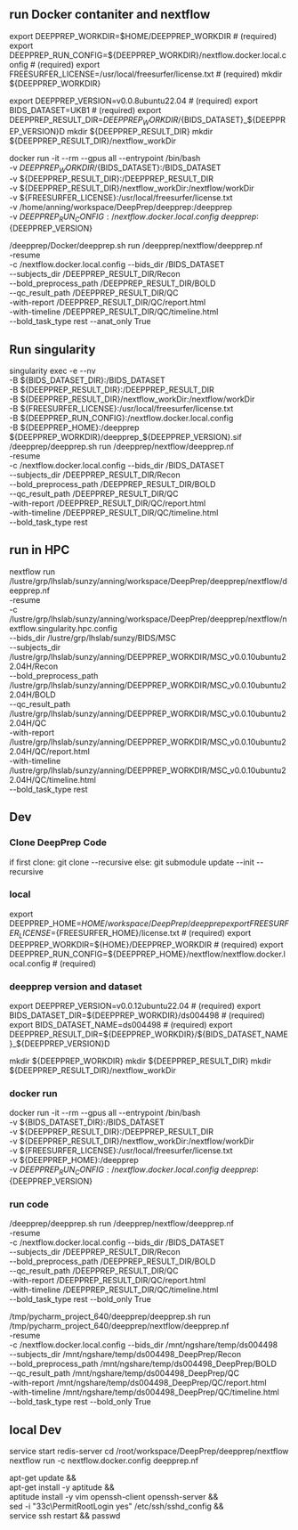 
## run Docker contaniter and nextflow
export DEEPPREP_WORKDIR=$HOME/DEEPPREP_WORKDIR  # (required)
export DEEPPREP_RUN_CONFIG=${DEEPPREP_WORKDIR}/nextflow.docker.local.config  # (required)
export FREESURFER_LICENSE=/usr/local/freesurfer/license.txt  # (required)
mkdir ${DEEPPREP_WORKDIR}

export DEEPPREP_VERSION=v0.0.8ubuntu22.04  # (required)
export BIDS_DATASET=UKB1  # (required)
export DEEPPREP_RESULT_DIR=${DEEPPREP_WORKDIR}/${BIDS_DATASET}_${DEEPPREP_VERSION}D
mkdir ${DEEPPREP_RESULT_DIR}
mkdir ${DEEPPREP_RESULT_DIR}/nextflow_workDir

docker run -it --rm --gpus all --entrypoint /bin/bash \
-v ${DEEPPREP_WORKDIR}/${BIDS_DATASET}:/BIDS_DATASET \
-v ${DEEPPREP_RESULT_DIR}:/DEEPPREP_RESULT_DIR \
-v ${DEEPPREP_RESULT_DIR}/nextflow_workDir:/nextflow/workDir \
-v ${FREESURFER_LICENSE}:/usr/local/freesurfer/license.txt \
-v /home/anning/workspace/DeepPrep/deepprep:/deepprep \
-v ${DEEPPREP_RUN_CONFIG}:/nextflow.docker.local.config \
deepprep:${DEEPPREP_VERSION}

/deepprep/Docker/deepprep.sh run /deepprep/nextflow/deepprep.nf \
-resume \
-c /nextflow.docker.local.config --bids_dir /BIDS_DATASET \
--subjects_dir /DEEPPREP_RESULT_DIR/Recon \
--bold_preprocess_path /DEEPPREP_RESULT_DIR/BOLD \
--qc_result_path /DEEPPREP_RESULT_DIR/QC \
-with-report /DEEPPREP_RESULT_DIR/QC/report.html \
-with-timeline /DEEPPREP_RESULT_DIR/QC/timeline.html \
--bold_task_type rest --anat_only True

## Run singularity
singularity exec -e --nv \
-B ${BIDS_DATASET_DIR}:/BIDS_DATASET \
-B ${DEEPPREP_RESULT_DIR}:/DEEPPREP_RESULT_DIR \
-B ${DEEPPREP_RESULT_DIR}/nextflow_workDir:/nextflow/workDir \
-B ${FREESURFER_LICENSE}:/usr/local/freesurfer/license.txt \
-B ${DEEPPREP_RUN_CONFIG}:/nextflow.docker.local.config \
-B ${DEEPPREP_HOME}:/deepprep \
${DEEPPREP_WORKDIR}/deepprep_${DEEPPREP_VERSION}.sif \
/deepprep/deepprep.sh run /deepprep/nextflow/deepprep.nf \
-resume \
-c /nextflow.docker.local.config --bids_dir /BIDS_DATASET \
--subjects_dir /DEEPPREP_RESULT_DIR/Recon \
--bold_preprocess_path /DEEPPREP_RESULT_DIR/BOLD \
--qc_result_path /DEEPPREP_RESULT_DIR/QC \
-with-report /DEEPPREP_RESULT_DIR/QC/report.html \
-with-timeline /DEEPPREP_RESULT_DIR/QC/timeline.html \
--bold_task_type rest

## run in HPC
nextflow run /lustre/grp/lhslab/sunzy/anning/workspace/DeepPrep/deepprep/nextflow/deepprep.nf \
-resume \
-c /lustre/grp/lhslab/sunzy/anning/workspace/DeepPrep/deepprep/nextflow/nextflow.singularity.hpc.config \
--bids_dir /lustre/grp/lhslab/sunzy/BIDS/MSC \
--subjects_dir /lustre/grp/lhslab/sunzy/anning/DEEPPREP_WORKDIR/MSC_v0.0.10ubuntu22.04H/Recon \
--bold_preprocess_path /lustre/grp/lhslab/sunzy/anning/DEEPPREP_WORKDIR/MSC_v0.0.10ubuntu22.04H/BOLD \
--qc_result_path /lustre/grp/lhslab/sunzy/anning/DEEPPREP_WORKDIR/MSC_v0.0.10ubuntu22.04H/QC \
-with-report /lustre/grp/lhslab/sunzy/anning/DEEPPREP_WORKDIR/MSC_v0.0.10ubuntu22.04H/QC/report.html \
-with-timeline /lustre/grp/lhslab/sunzy/anning/DEEPPREP_WORKDIR/MSC_v0.0.10ubuntu22.04H/QC/timeline.html \
--bold_task_type rest

## Dev
### Clone DeepPrep Code
if first clone:
    git clone --recursive
else:
    git submodule update --init --recursive

### local 
export DEEPPREP_HOME=${HOME}/workspace/DeepPrep/deepprep
export FREESURFER_LICENSE=${FREESURFER_HOME}/license.txt  # (required)
export DEEPPREP_WORKDIR=${HOME}/DEEPPREP_WORKDIR  # (required)
export DEEPPREP_RUN_CONFIG=${DEEPPREP_HOME}/nextflow/nextflow.docker.local.config  # (required)

### deepprep version and dataset
export DEEPPREP_VERSION=v0.0.12ubuntu22.04  # (required)
export BIDS_DATASET_DIR=${DEEPPREP_WORKDIR}/ds004498  # (required)
export BIDS_DATASET_NAME=ds004498  # (required)
export DEEPPREP_RESULT_DIR=${DEEPPREP_WORKDIR}/${BIDS_DATASET_NAME}_${DEEPPREP_VERSION}D

mkdir ${DEEPPREP_WORKDIR}
mkdir ${DEEPPREP_RESULT_DIR}
mkdir ${DEEPPREP_RESULT_DIR}/nextflow_workDir

### docker run 
docker run -it --rm --gpus all --entrypoint /bin/bash \
-v ${BIDS_DATASET_DIR}:/BIDS_DATASET \
-v ${DEEPPREP_RESULT_DIR}:/DEEPPREP_RESULT_DIR \
-v ${DEEPPREP_RESULT_DIR}/nextflow_workDir:/nextflow/workDir \
-v ${FREESURFER_LICENSE}:/usr/local/freesurfer/license.txt \
-v ${DEEPPREP_HOME}:/deepprep \
-v ${DEEPPREP_RUN_CONFIG}:/nextflow.docker.local.config \
deepprep:${DEEPPREP_VERSION}

### run code
/deepprep/deepprep.sh run /deepprep/nextflow/deepprep.nf \
-resume \
-c /nextflow.docker.local.config --bids_dir /BIDS_DATASET \
--subjects_dir /DEEPPREP_RESULT_DIR/Recon \
--bold_preprocess_path /DEEPPREP_RESULT_DIR/BOLD \
--qc_result_path /DEEPPREP_RESULT_DIR/QC \
-with-report /DEEPPREP_RESULT_DIR/QC/report.html \
-with-timeline /DEEPPREP_RESULT_DIR/QC/timeline.html \
--bold_task_type rest --bold_only True

/tmp/pycharm_project_640/deepprep/deepprep.sh run /tmp/pycharm_project_640/deepprep/nextflow/deepprep.nf \
-resume \
-c /nextflow.docker.local.config --bids_dir /mnt/ngshare/temp/ds004498 \
--subjects_dir /mnt/ngshare/temp/ds004498_DeepPrep/Recon \
--bold_preprocess_path /mnt/ngshare/temp/ds004498_DeepPrep/BOLD \
--qc_result_path /mnt/ngshare/temp/ds004498_DeepPrep/QC \
-with-report /mnt/ngshare/temp/ds004498_DeepPrep/QC/report.html \
-with-timeline /mnt/ngshare/temp/ds004498_DeepPrep/QC/timeline.html \
--bold_task_type rest --bold_only True

## local Dev
service start redis-server
cd /root/workspace/DeepPrep/deepprep/nextflow 
nextflow run -c nextflow.docker.config deepprep.nf

apt-get update && \
apt-get install -y aptitude && \
aptitude install -y vim openssh-client openssh-server && \
sed -i "33c\PermitRootLogin yes" /etc/ssh/sshd_config && \
service ssh restart && passwd
